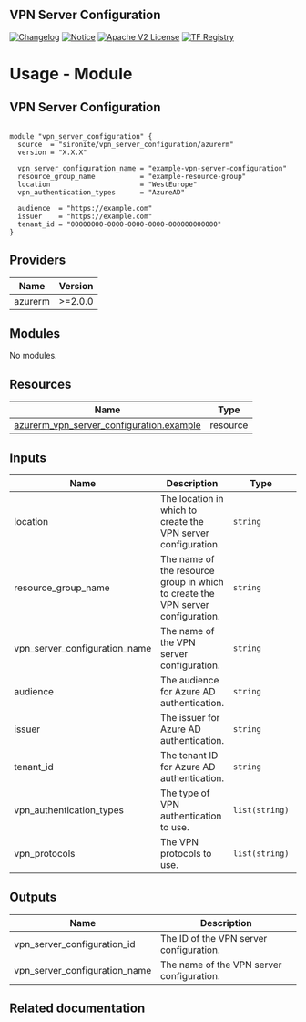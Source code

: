 <!-- BEGIN_TF_DOCS -->
 ## VPN Server Configuration
[![Changelog](https://img.shields.io/badge/changelog-release-green.svg)](Invullen) [![Notice](https://img.shields.io/badge/notice-copyright-yellow.svg)](NOTICE) [![Apache V2 License](https://img.shields.io/badge/license-Apache%20V2-orange.svg)](LICENSE) [![TF Registry](https://img.shields.io/badge/terraform-registry-blue.svg)](https://registry.terraform.io/providers/hashicorp/azurerm/latest/docs/resources/vpn_server_configuration)

# Usage - Module

## VPN Server Configuration

```hcl

module "vpn_server_configuration" {
  source  = "sironite/vpn_server_configuration/azurerm"
  version = "X.X.X"

  vpn_server_configuration_name = "example-vpn-server-configuration"
  resource_group_name           = "example-resource-group"
  location                      = "WestEurope"
  vpn_authentication_types      = "AzureAD"

  audience  = "https://example.com"
  issuer    = "https://example.com"
  tenant_id = "00000000-0000-0000-0000-000000000000"
}

```

## Providers

| Name | Version |
|------|---------|
| azurerm | >=2.0.0 |

## Modules

No modules.

## Resources

| Name | Type |
|------|------|
| [azurerm_vpn_server_configuration.example](https://registry.terraform.io/providers/hashicorp/azurerm/latest/docs/resources/vpn_server_configuration) | resource |

## Inputs

| Name | Description | Type | Required |
|------|-------------|------|:--------:|
| location | The location in which to create the VPN server configuration. | `string` | yes |
| resource\_group\_name | The name of the resource group in which to create the VPN server configuration. | `string` | yes |
| vpn\_server\_configuration\_name | The name of the VPN server configuration. | `string` | yes |
| audience | The audience for Azure AD authentication. | `string` | no |
| issuer | The issuer for Azure AD authentication. | `string` | no |
| tenant\_id | The tenant ID for Azure AD authentication. | `string` | no |
| vpn\_authentication\_types | The type of VPN authentication to use. | `list(string)` | no |
| vpn\_protocols | The VPN protocols to use. | `list(string)` | no |

## Outputs

| Name | Description |
|------|-------------|
| vpn\_server\_configuration\_id | The ID of the VPN server configuration. |
| vpn\_server\_configuration\_name | The name of the VPN server configuration. |

## Related documentation
<!-- END_TF_DOCS -->